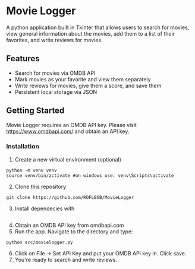 # Movie Logger

A python application built in Tkinter that allows users to search for movies, view general information about the movies, add them to a list of their favorites, and write reviews for movies.

## Features

- Search for movies via OMDB API
- Mark movies as your favorite and view them separately
- Write reviews for movies, give them a score, and save them
- Persistent local storage via JSON

## Getting Started

Movie Logger requires an OMDB API key. Please visit https://www.omdbapi.com/ and obtain an API key.

### Installation

1. Create a new virtual environment (optional)
```
python -m venv venv
source venv/bin/activate #on windows use: venv\Scripts\activate
```
2. Clone this repository
```
git clone https://github.com/ROFLBOB/MovieLogger
```
3. Install dependecies with
```pip install -r requirements.txt
```
4. Obtain an OMDB API key from omdbapi.com 
5. Run the app. Navigate to the directory and type:
```
python src/movielogger.py
```
6. Click on File -> Set API Key and put your OMDB API key in. Click save.
7. You're ready to search and write reviews.
